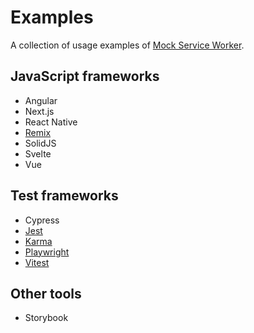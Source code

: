 # Examples

A collection of usage examples of [Mock Service Worker](https://github.com/mswjs/msw).

## JavaScript frameworks

- Angular
- Next.js
- React Native
- [Remix](./examples/with-remix)
- SolidJS
- Svelte
- Vue

## Test frameworks

- Cypress
- [Jest](./examples/with-jest)
- [Karma](./examples/with-karma)
- [Playwright](./examples/with-playwright)
- [Vitest](./examples/with-vitest)

## Other tools

- Storybook
